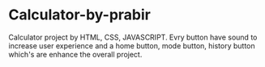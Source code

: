 # Calculator-by-prabir
Calculator project by HTML, CSS, JAVASCRIPT. Evry button have sound to increase user experience and a home button, mode button, history button which's are enhance the overall project.
